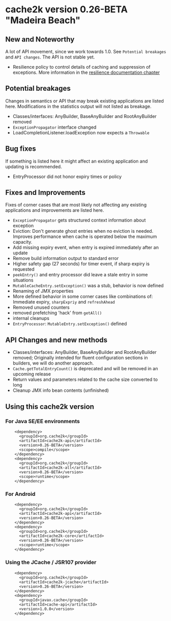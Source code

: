 # cache2k version 0.26-BETA "Madeira Beach"

## New and Noteworthy

A lot of API movement, since we work towards 1.0. See `Potential breakages` and `API changes`.
The API is not stable yet.

  * Resilience policy to control details of caching and suppression of exceptions.
    More information in the [resilience documentation chapter](https://github.com/cache2k/cache2k/blob/master/doc/src/docs/asciidoc/resilience.adoc)  

## Potential breakages

Changes in semantics or API that may break existing applications are listed here. 
Modifications in the statistics output will not listed as breakage.

  * Classes/interfaces: AnyBuilder, BaseAnyBuilder and RootAnyBuilder removed
  * `ExceptionPropagator` interface changed
  * LoadCompletionListener.loadException now expects a `Throwable`

## Bug fixes

If something is listed here it might affect an existing application and updating is recommended.

  * EntryProcessor did not honor expiry times or policy

## Fixes and Improvements

Fixes of corner cases that are most likely not affecting any existing applications and improvements are listed here.

  * `ExceptionPropagator` gets structured context information about exception
  * Eviction: Don't generate ghost entries when no eviction is needed. Improves performance when cache is operated 
    below the maximum capacity.
  * Add missing expiry event, when entry is expired immediately after an update  
  * Remove build information output to standard error
  * Higher safety gap (27 seconds) for timer event, if sharp expiry is requested
  * `peekEntry()` and entry processor did leave a stale entry in some situations
  * `MutableCacheEntry.setException()` was a stub, behavior is now defined
  * Renaming of JMX properties
  * More defined behavior in some corner cases like combinations of: Immediate expiry, `sharpExpriy` and `refreshAhead`
  * Removed unused counters
  * removed prefetching 'hack' from `getAll()`
  * internal cleanups
  * `EntryProcessor`: `MutableEntry.setException()` defined
 
## API Changes and new methods

  * Classes/interfaces: AnyBuilder, BaseAnyBuilder and RootAnyBuilder removed; Originally intended for fluent 
    configuration sections in builders, we will do another approach.
  * `Cache.getTotalEntryCount()` is deprecated and will be removed in an upcoming release
  * Return values and parameters related to the cache size converted to long
  * Cleanup JMX info bean contents (unfinished)

## Using this cache2k version

### For Java SE/EE environments

````
    <dependency>
      <groupId>org.cache2k</groupId>
      <artifactId>cache2k-api</artifactId>
      <version>0.26-BETA</version>
      <scope>compile</scope>
    </dependency>
    <dependency>
      <groupId>org.cache2k</groupId>
      <artifactId>cache2k-all</artifactId>
      <version>0.26-BETA</version>
      <scope>runtime</scope>
    </dependency>
````

### For Android

````
    <dependency>
      <groupId>org.cache2k</groupId>
      <artifactId>cache2k-api</artifactId>
      <version>0.26-BETA</version>
    </dependency>
    <dependency>
      <groupId>org.cache2k</groupId>
      <artifactId>cache2k-core</artifactId>
      <version>0.26-BETA</version>
      <scope>runtime</scope>
    </dependency>
````

### Using the JCache / JSR107 provider

````
    <dependency>
      <groupId>org.cache2k</groupId>
      <artifactId>cache2k-jcache</artifactId>
      <version>0.26-BETA</version>
    </dependency>
    <dependency>
      <groupId>javax.cache</groupId>
      <artifactId>cache-api</artifactId>
      <version>1.0.0</version>
    </dependency>
````

